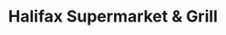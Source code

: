 ---
title: "Halifax Supermarket & Grill"
url: /halifax/halifax-supermarket-und-grill/
shop: Lebensmittel
---